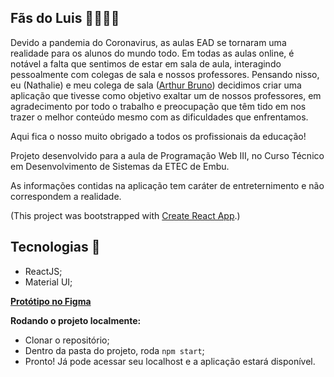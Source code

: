 ## Fãs do Luis 👨🏽‍💻💙

Devido a pandemia do Coronavirus, as aulas EAD se tornaram uma realidade para os alunos do mundo todo. Em todas as aulas online, é notável a falta que sentimos de estar em sala de aula, interagindo pessoalmente com colegas de sala e nossos professores. Pensando nisso, eu (Nathalie) e meu colega de sala ([Arthur Bruno](https://github.com/arthurBruno "GitHub do Arthur")) decidimos criar uma aplicação que tivesse como objetivo exaltar um de nossos professores, em agradecimento por todo o trabalho e preocupação que têm tido em nos trazer o melhor conteúdo mesmo com as dificuldades que enfrentamos. 

Aqui fica o nosso muito obrigado a todos os profissionais da educação!

Projeto desenvolvido para a aula de Programação Web III, no Curso Técnico em Desenvolvimento de Sistemas da ETEC de Embu.

As informações contidas na aplicação tem caráter de entreternimento e não correspondem a realidade. 

(This project was bootstrapped with [Create React App](https://github.com/facebook/create-react-app).)

## Tecnologias 🤖 
 - ReactJS;
 - Material UI;
 
[**Protótipo no Figma**](https://www.figma.com/file/uhZ5iXpacpX5xACwahq6Z8/F%C3%A3s-do-Luis?node-id=24%3A1 "Projeto no Figma")
 
**Rodando o projeto localmente:**
  - Clonar o repositório;
  - Dentro da pasta do projeto, roda `npm start`;
  - Pronto! Já pode acessar seu localhost e a aplicação estará disponível.

